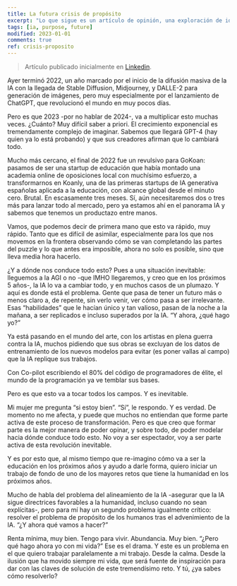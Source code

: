 ```yaml
---
title: La futura crisis de propósito
excerpt: "Lo que sigue es un artículo de opinión, una exploración de ideas sobre el impacto de la IA que me parecen importantes en el medio y largo plazo."
tags: [ia, purpose, future]
modified: 2023-01-01
comments: true
ref: crisis-proposito
---
```


> Artículo publicado inicialmente en [Linkedin](https://www.linkedin.com/pulse/la-futura-crisis-de-prop%C3%B3sito-miguel-%C3%A1ngel-ballesteros-velasco/?trackingId=T7%2B7TbGswXREvW32%2BNcjVQ%3D%3D).

Ayer terminó 2022, un año marcado por el inicio de la difusión masiva de la IA con la llegada de Stable Diffusion, Midjourney, y DALLE-2 para generación de imágenes, pero muy especialmente por el lanzamiento de ChatGPT, que revolucionó el mundo en muy pocos días.

Pero es que 2023 -por no hablar de 2024-, va a multiplicar esto muchas veces. ¿Cuánto? Muy difícil saber a priori. El crecimiento exponencial es tremendamente complejo de imaginar. Sabemos que llegará GPT-4 (hay quien ya lo está probando) y que sus creadores afirman que lo cambiará todo.

Mucho más cercano, el final de 2022 fue un revulsivo para GoKoan: pasamos de ser una startup de educación que había montado una academia online de oposiciones local con muchísimo esfuerzo, a transformarnos en Koanly, una de las primeras startups de IA generativa españolas aplicada a la educación, con alcance global desde el minuto cero. Brutal. En escasamente tres meses. Sí, aún necesitaremos dos o tres más para lanzar todo al mercado, pero ya estamos ahí en el panorama IA y sabemos que tenemos un productazo entre manos.

Vamos, que podemos decir de primera mano que esto va rápido, muy rápido. Tanto que es difícil de asimilar, especialmente para los que nos movemos en la frontera observando cómo se van completando las partes del puzzle y lo que antes era imposible, ahora no solo es posible, sino que lleva media hora hacerlo.

¿Y a dónde nos conduce todo esto? Pues a una situación inevitable: lleguemos a la AGI o no -que IMHO llegaremos, y creo que en los próximos 5 años-, la IA lo va a cambiar todo, y en muchos casos de un plumazo. Y aquí es donde está el problema. Gente que pasa de tener un futuro más o menos claro a, de repente, sin verlo venir, ver cómo pasa a ser irrelevante. Esas “habilidades” que le hacían único y tan valioso, pasan de la noche a la mañana, a ser replicados e incluso superados por la IA. “Y ahora, ¿qué hago yo?”

Ya está pasando en el mundo del arte, con los artistas en plena guerra contra la IA, muchos pidiendo que sus obras se excluyan de los datos de entrenamiento de los nuevos modelos para evitar (es poner vallas al campo) que la IA replique sus trabajos.

Con Co-pilot escribiendo el 80% del código de programadores de élite, el mundo de la programación ya ve temblar sus bases.

Pero es que esto va a tocar todos los campos. Y es inevitable.

Mi mujer me pregunta “si estoy bien”. “Sí”, le respondo. Y es verdad. De momento no me afecta, y puede que muchos no entiendan que forme parte activa de este proceso de transformación. Pero es que creo que formar parte es la mejor manera de poder opinar, y sobre todo, de poder modelar hacia dónde conduce todo esto. No voy a ser espectador, voy a ser parte activa de esta revolución inevitable.

Y es por esto que, al mismo tiempo que re-imagino cómo va a ser la educación en los próximos años y ayudo a darle forma, quiero iniciar un trabajo de fondo de uno de los mayores retos que tiene la humanidad en los próximos años.

Mucho de habla del problema del alineamiento de la IA -asegurar que la IA sigue directrices favorables a la humanidad, incluso cuando no sean explícitas-, pero para mí hay un segundo problema igualmente crítico: resolver el problema de propósito de los humanos tras el advenimiento de la IA. “¿Y ahora qué vamos a hacer?”

Renta mínima, muy bien. Tengo para vivir. Abundancia. Muy bien. “¿Pero qué hago ahora yo con mi vida?” Ese es el drama. Y este es un problema en el que quiero trabajar paralelamente a mi trabajo. Desde la calma. Desde la ilusión que ha movido siempre mi vida, que será fuente de inspiración para dar con las claves de solución de este tremendísimo reto. Y tú, ¿ya sabes cómo resolverlo?
